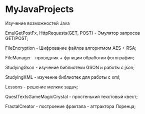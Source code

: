 ﻿# MyJavaProjects
Изучение возможностей Java


EmulGetPostFx, HttpRequests(GET, POST) - Эмулятор запросов GET/POST;

FileEncryption - Шифрование файлов алгоритмом AES + RSA;

FileManager - проводник + функции обработки фотографии;

StudyingGson - изучение библиотеки GSON и работы с json;

StudyingXML - изучение библиотек для работы с xml;

Lessons - решение мелких задач;

QuestTextsGameMagicCrystal - простенький текстовый квест;

FractalCreator - построение фрактала - аттрактора Лоренца;

